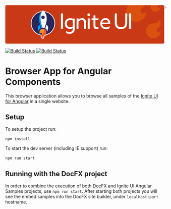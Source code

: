 
<div style="display: flex; flex-flow: row; font-family: 'Titillium Web'">
    <img style="border-radius: 0.25rem" alt="ignite-ui" src="https://raw.githubusercontent.com/IgniteUI/igniteui-xplat-docs/vnext/doc/en/images/readme/ig-banner.png"/>>
</div>

[![Build Status](https://dev.azure.com/IgniteUI/igniteui-angular/_apis/build/status/IgniteUI.igniteui-angular-samples?branchName=master)](https://dev.azure.com/IgniteUI/igniteui-angular/_build/latest?definitionId=4&branchName=master)
[![Build Status](https://travis-ci.org/IgniteUI/igniteui-angular-samples.svg?branch=master)](https://travis-ci.org/IgniteUI/igniteui-angular-samples)

# Browser App for Angular Components

This browser application allows you to browse all samples of the [Ignite UI for Angular](https://www.infragistics.com/products/ignite-ui-Angular/Angular/components/general-getting-started.html) in a single website.

## Setup
To setup the project run:

```
npm install
```

To start the dev server (including IE support) run:

```
npm run start
```

## Running with the DocFX project

In order to combine the execution of both [DocFX](https://github.com/IgniteUI/igniteui-docfx) and Ignite UI Angular Samples projects, use `npm run start`.
After starting both projects you will see the embed samples into the DocFX site builder, under `localhost:port` hostname.
